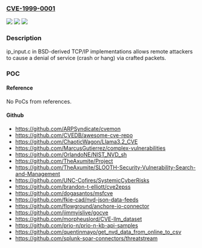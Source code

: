 ### [CVE-1999-0001](https://cve.mitre.org/cgi-bin/cvename.cgi?name=CVE-1999-0001)
![](https://img.shields.io/static/v1?label=Product&message=n%2Fa&color=blue)
![](https://img.shields.io/static/v1?label=Version&message=n%2Fa&color=blue)
![](https://img.shields.io/static/v1?label=Vulnerability&message=n%2Fa&color=brighgreen)

### Description

ip_input.c in BSD-derived TCP/IP implementations allows remote attackers to cause a denial of service (crash or hang) via crafted packets.

### POC

#### Reference
No PoCs from references.

#### Github
- https://github.com/ARPSyndicate/cvemon
- https://github.com/CVEDB/awesome-cve-repo
- https://github.com/ChaoticWagon/Llama3.2_CVE
- https://github.com/MarcusGutierrez/complex-vulnerabilities
- https://github.com/OrlandoNE/NIST_NVD_sh
- https://github.com/TheAxumite/Project
- https://github.com/TheAxumite/SLOOTH-Security-Vulnerability-Search-and-Management
- https://github.com/UNC-Cofires/SystemicCyberRisks
- https://github.com/brandon-t-elliott/cve2epss
- https://github.com/dogasantos/msfcve
- https://github.com/fkie-cad/nvd-json-data-feeds
- https://github.com/flowground/anchore-io-connector
- https://github.com/jimmyislive/gocve
- https://github.com/morpheuslord/CVE-llm_dataset
- https://github.com/prio-n/prio-n-kb-api-samples
- https://github.com/quentinmayo/get_nvd_data_from_online_to_csv
- https://github.com/splunk-soar-connectors/threatstream

